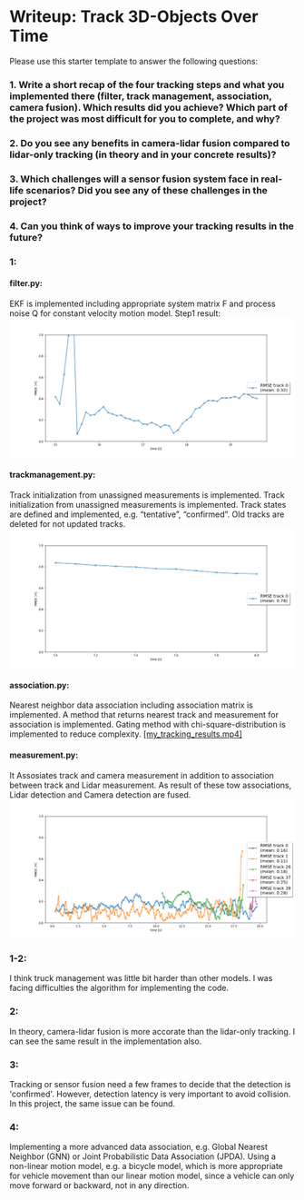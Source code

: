 # Writeup: Track 3D-Objects Over Time

Please use this starter template to answer the following questions:

### 1. Write a short recap of the four tracking steps and what you implemented there (filter, track management, association, camera fusion). Which results did you achieve? Which part of the project was most difficult for you to complete, and why?


### 2. Do you see any benefits in camera-lidar fusion compared to lidar-only tracking (in theory and in your concrete results)? 


### 3. Which challenges will a sensor fusion system face in real-life scenarios? Did you see any of these challenges in the project?


### 4. Can you think of ways to improve your tracking results in the future?

### 1:
#### filter.py:
EKF is implemented including appropriate system matrix F and process noise Q for constant velocity motion model.
Step1 result:
![](img/filter.png)

#### trackmanagement.py:
Track initialization from unassigned measurements is implemented. Track initialization from unassigned measurements is implemented. Track states are defined and implemented, e.g. “tentative”, “confirmed”. Old tracks are deleted for not updated tracks.
![](img/trackmanagement.png)

#### association.py:
Nearest neighbor data association including association matrix is implemented. A method that returns nearest track and measurement for association is implemented. Gating method with chi-square-distribution is implemented to reduce complexity.
[[my_tracking_results.mp4]](video/my_tracking_results.mp4)

#### measurement.py:
It Assosiates track and camera measurement in addition to association between track and Lidar measurement. As result of these tow associations, Lidar detection and Camera detection are fused.
![](img/measurements.png)

### 1-2: 
I think truck management was little bit harder than other models. I was facing difficulties the algorithm for implementing the code.

### 2:
In theory, camera-lidar fusion is more accorate than the lidar-only tracking. I can see the same result in the implementation also.

### 3:
Tracking or sensor fusion need a few frames to decide that the detection is 'confirmed'.
However, detection latency is very important to avoid collision.
In this project, the same issue can be found.

### 4:
Implementing a more advanced data association, e.g. Global Nearest Neighbor (GNN) or Joint Probabilistic Data Association (JPDA). Using a non-linear motion model, e.g. a bicycle model, which is more appropriate for vehicle movement than our linear motion model, since a vehicle can only move forward or backward, not in any direction.